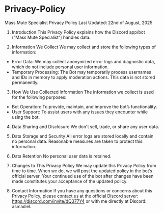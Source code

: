 # Privacy-Policy

Mass Mute Specialist Privacy Policy
Last Updated: 22nd of August, 2025

1. Introduction
This Privacy Policy explains how the Discord app/bot (“Mass Mute Specialist”) handles data.

2. Information We Collect
We may collect and store the following types of information:

- Error Data: We may collect anonymized error logs and diagnostic data, which do not include personal user information.
- Temporary Processing: The Bot may temporarily process usernames and IDs in memory to apply moderation actions. This data is not stored permanently.

3. How We Use Collected Information
The information we collect is used for the following purposes:

- Bot Operation: To provide, maintain, and improve the bot’s functionality.
- User Support: To assist users with any issues they encounter while using the bot.

4. Data Sharing and Disclosure
We don't sell, trade, or share any user data.

5. Data Storage and Security
All error logs are stored locally and contain no personal data. Reasonable measures are taken to protect this information.

6. Data Retention
No personal user data is retained.

7. Changes to This Privacy Policy
We may update this Privacy Policy from time to time. When we do, we will post the updated policy in the bot’s official server. Your continued use of the bot after changes have been made constitutes your acceptance of the updated policy.

8. Contact Information
If you have any questions or concerns about this Privacy Policy, please contact us at the official Discord server: https://discord.com/invite/dQ377Y4 or with me directly at Discord: asmadiel.
